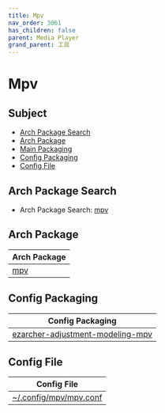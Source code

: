 ```yaml
---
title: Mpv
nav_order: 3061
has_children: false
parent: Media Player
grand_parent: 工具
---
```



# Mpv


## Subject

* [Arch Package Search](#arch-package-search)
* [Arch Package](#arch-package)
* [Main Packaging](#main-packaging)
* [Config Packaging](#config-packaging)
* [Config File](#config-file)


## Arch Package Search

* Arch Package Search: [mpv](https://archlinux.org/packages/?sort=&q=mpv&maintainer=&flagged=)


## Arch Package

| Arch Package |
| --- |
| [mpv](https://archlinux.org/packages/community/x86_64/mpv/) |


## Config Packaging

| Config Packaging |
| --- |
| [ezarcher-adjustment-modeling-mpv](https://github.com/samwhelp/ezarcher-adjustment/tree/main/project/ezarcher-adjustment-system/ezarcher-adjustment-packaging/pack/core/tool/ezarcher-adjustment-modeling-mpv) |


## Config File

| Config File |
| --- |
| [~/.config/mpv/mpv.conf](https://github.com/samwhelp/ezarcher-adjustment/blob/main/project/ezarcher-adjustment-system/ezarcher-adjustment-packaging/pack/core/tool/ezarcher-adjustment-modeling-mpv/asset/overlay/etc/skel/.config/mpv/mpv.conf) |
